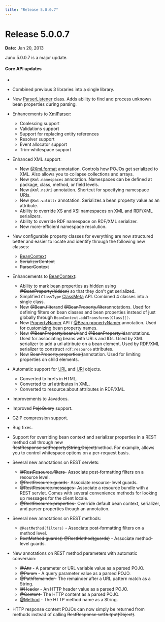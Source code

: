 ```yaml
---
title: "Release 5.0.0.7"
---
```


# Release 5.0.0.7

**Date:** Jan 20, 2013

Juno 5.0.0.7 is a major update.

#### Core API updates

-

- Combined previous 3 libraries into a single library.

- New [ParserListener]({{API_DOCS}}/org/apache/juneau/parser/ParserListener.html) class. Adds ability to find and process unknown bean properties during parsing.

- Enhancements to [XmlParser]({{API_DOCS}}/org/apache/juneau/xml/XmlParser.html):
  - Coalescing support
  - Validations support
  - Support for replacing entity references
  - Resolver support
  - Event allocator support
  - Trim-whitespace support

- Enhanced XML support:
  - New [@Xml.format]({{API_DOCS}}/org/apache/juneau/xml/annotation/Xml#format().html) annotation. Controls how POJOs get serialized to XML. Also allows you to collapse collections and arrays.
  - New `@Xml.namespaces` annotation. Namespaces can be defined at package, class, method, or field levels.
  - New `@Xml.nsUri` annotation. Shortcut for specifying namespace URIs.
  - New `@Xml.valAttr` annotation. Serializes a bean property value as an attribute.
  - Ability to override XS and XSI namespaces on XML and RDF/XML serializers.
  - Ability to override RDF namespace on RDF/XML serializer.
  - New more-efficient namespace resolution.

- New configurable property classes for everything are now structured better and easier to locate and identify through the following new classes:
  - [BeanContext]({{API_DOCS}}/org/apache/juneau/BeanContext.html)
  - ~~SerializerContext~~
  - ~~ParserContext~~

- Enhancements to [BeanContext]({{API_DOCS}}/org/apache/juneau/BeanContext.html):
  - Ability to mark bean properties as hidden using ~~@BeanProperty(hidden)~~ so that they don't get serialized.
  - Simplified `ClassType` [ClassMeta]({{API_DOCS}}/org/apache/juneau/ClassMeta.html) API. Combined 4 classes into a single class.
  - New ~~@Bean.filter~~and ~~@BeanProperty.filter~~annotations. Used for defining filters on bean classes and bean properties instead of just globally through `BeanContext.addTransforms(Class[])`.
  - New [PropertyNamer]({{API_DOCS}}/org/apache/juneau/PropertyNamer.html) API / [@Bean.propertyNamer]({{API_DOCS}}/org/apache/juneau/annotation/Bean#propertyNamer().html) annotation. Used for customizing bean property names.
  - New ~~@BeanProperty.beanUri~~and ~~@BeanProperty.id~~annotations. Used for associating beans with URLs and IDs. Used by XML serializer to add a url attribute on a bean element. Used by RDF/XML serializer to construct `rdf:resource` attributes.
  - New ~~BeanProperty.properties()~~annotation. Used for limiting properties on child elements.

- Automatic support for [URL]({{API_DOCS}}/java/net/URL.html) and [URI]({{API_DOCS}}/java/net/URI.html) objects.
  - Converted to hrefs in HTML.
  - Converted to url attributes in XML.
  - Converted to resource:about attributes in RDF/XML.

- Improvements to Javadocs.

- Improved ~~PojoQuery~~ support.

- GZIP compression support.

- Bug fixes.

- Support for overriding bean context and serializer properties in a REST method call through new ~~RestResponse.setProperty(String,Object)~~method. For example, allows you to control whitespace options on a per-request basis.

- Several new annotations on REST servlets:
  - ~~@RestResource.filters~~- Associate post-formatting filters on a resource level.
  - ~~@RestResource.guards~~- Associate resource-level guards.
  - ~~@RestResource.messages~~- Associate a resource bundle with a REST servlet. Comes with several convenience methods for looking up messages for the client locale.
  - ~~@RestResource.properties~~- Override default bean context, serializer, and parser properties though an annotation.

- Several new annotations on REST methods:
  - `@RestMethod(filters)` - Associate post-formatting filters on a method level.
  - ~~RestMethod.guards() @RestMethod(guards)~~ - Associate method-level guards.

- New annotations on REST method parameters with automatic conversion:
  - ~~@Attr~~ - A parameter or URL variable value as a parsed POJO.
  - ~~@Param~~ - A query parameter value as a parsed POJO.
  - ~~@PathRemainder~~- The remainder after a URL pattern match as a String.
  - ~~@Header~~ - An HTTP header value as a parsed POJO.
  - ~~@Content~~- The HTTP content as a parsed POJO.
  - [@Method]({{API_DOCS}}/oajr/annotation/Method.html) - The HTTP method name as a String.

- HTTP response content POJOs can now simply be returned from methods instead of calling ~~RestResponse.setOutput(Object)~~.

